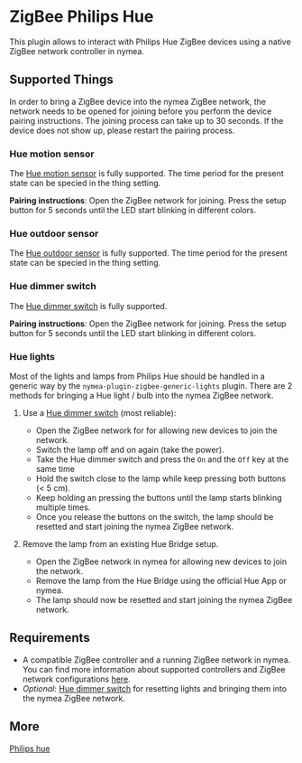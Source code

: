 # ZigBee Philips Hue

This plugin allows to interact with Philips Hue ZigBee devices using a native ZigBee network controller in nymea.

## Supported Things

In order to bring a ZigBee device into the nymea ZigBee network, the network needs to be opened for joining before you perform the device pairing instructions. The joining process can take up to 30 seconds. If the device does not show up, please restart the pairing process.


### Hue motion sensor

The [Hue motion sensor](https://www.philips-hue.com/en-us/p/hue-motion-sensor/046677473389) is fully supported. The time period for the present state can be specied in the thing setting.

**Pairing instructions**: Open the ZigBee network for joining. Press the setup button for 5 seconds until the LED start blinking in different colors.


### Hue outdoor sensor
The [Hue outdoor sensor](https://www.philips-hue.com/en-us/p/hue-outdoor-sensor/046677541736) is fully supported. The time period for the present state can be specied in the thing setting.


### Hue dimmer switch

The [Hue dimmer switch](https://www.philips-hue.com/en-us/p/hue-dimmer-switch/046677473372) is fully supported.

**Pairing instructions**: Open the ZigBee network for joining. Press the setup button for 5 seconds until the LED start blinking in different colors.

### Hue lights

Most of the lights and lamps from Philips Hue should be handled in a generic way by the `nymea-plugin-zigbee-generic-lights` plugin. There are 2 methods for bringing a Hue light / bulb into the nymea ZigBee network.

1. Use a [Hue dimmer switch](https://www.philips-hue.com/en-us/p/hue-dimmer-switch/046677473372) (most reliable):

    * Open the ZigBee network for for allowing new devices to join the network.
    * Switch the lamp off and on again (take the power).
    * Take the Hue dimmer switch and press the `On` and the `Off` key at the same time
    * Hold the switch close to the lamp while keep pressing both buttons (< 5 cm).
    * Keep holding an pressing the buttons until the lamp starts blinking multiple times.
    * Once you release the buttons on the switch, the lamp should be resetted and start joining the nymea ZigBee network.

2. Remove the lamp from an existing Hue Bridge setup.

    * Open the ZigBee network in nymea for allowing new devices to join the network.
    * Remove the lamp from the Hue Bridge using the official Hue App or nymea.
    * The lamp should now be resetted and start joining the nymea ZigBee network.


## Requirements

* A compatible ZigBee controller and a running ZigBee network in nymea. You can find more information about supported controllers and ZigBee network configurations [here](https://nymea.io/documentation/users/usage/configuration#zigbee).
* *Optional*: [Hue dimmer switch](https://www.philips-hue.com/en-us/p/hue-dimmer-switch/046677473372) for resetting lights and bringing them into the nymea ZigBee network.


## More

 [Philips hue](http://www2.meethue.com/) 
